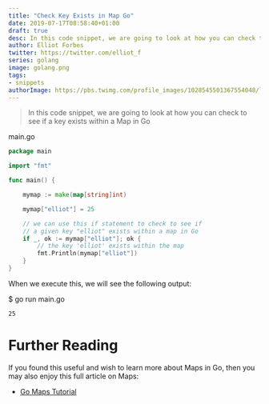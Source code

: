 ```yaml
---
title: "Check Key Exists in Map Go"
date: 2019-07-17T08:58:40+01:00
draft: true
desc: In this code snippet, we are going to look at how you can check to see if a key exists within a Map in Go
author: Elliot Forbes
twitter: https://twitter.com/elliot_f
series: golang
image: golang.png
tags:
- snippets
authorImage: https://pbs.twimg.com/profile_images/1028545501367554048/lzr43cQv_400x400.jpg
---
```


> In this code snippet, we are going to look at how you can check to see if a key exists within a Map in Go

<div class="filename"> main.go </div>

```go
package main

import "fmt"

func main() {

    mymap := make(map[string]int)

    mymap["elliot"] = 25

    // we can use this if statement to check to see if 
    // a given key "elliot" exists within a map in Go
    if _, ok := mymap["elliot"]; ok {
        // the key 'elliot' exists within the map
        fmt.Println(mymap["elliot"])
    }
}
```

When we execute this, we will see the following output:

<div class="filename"> $ go run main.go </div>

```output
25
```

# Further Reading

If you found this useful and wish to learn more about Maps in Go, then you may also enjoy this full article on Maps:

* [Go Maps Tutorial](/golang/go-maps-tutorial/)